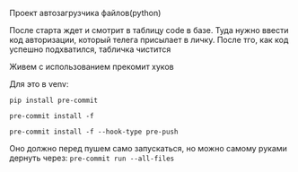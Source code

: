 Проект автозагрузчика файлов(python)

После старта ждет и смотрит в таблицу code в базе. Туда нужно ввести код авторизации, который телега присылает в личку.
После тго, как код успешно подхватился, табличка чистится

Живем с использованием прекомит хуков


Для это в venv:

`pip install pre-commit`

`pre-commit install -f`

`pre-commit install -f --hook-type pre-push`

Оно должно перед пушем само запускаться, но можно самому руками дернуть через:
`pre-commit run --all-files`